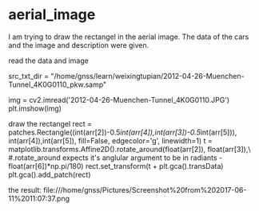 # aerial_image
I am trying to draw the rectangel in the aerial image. The data of the cars and the image and description were given.

read the data and image

src_txt_dir  = "/home/gnss/learn/weixingtupian/2012-04-26-Muenchen-Tunnel_4K0G0110_pkw.samp"

img = cv2.imread('2012-04-26-Muenchen-Tunnel_4K0G0110.JPG')
plt.imshow(img)

draw the rectangel
rect = patches.Rectangle((int(arr[2])-0.5*int(arr[4]),int(arr[3])-0.5*int(arr[5])), int(arr[4]),int(arr[5]),
						fill=False,
						edgecolor='g', linewidth=1)
		t = matplotlib.transforms.Affine2D().rotate_around(float(arr[2]), float(arr[3]),\  #.rotate_around expects it's anglular argument to be in radiants
                -float(arr[6])*np.pi/180)
		rect.set_transform(t + plt.gca().transData)
    plt.gca().add_patch(rect)

the result:
file:///home/gnss/Pictures/Screenshot%20from%202017-06-11%2011:07:37.png
